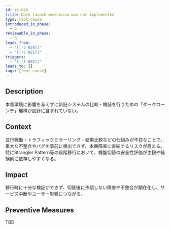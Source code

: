 ```yaml
---
id: rc-026
title: Dark launch mechanism was not implemented
type: root_cause
introduced_in_phase:
  - G
reviewable_in_phase:
  - G
leads_from:
  - "[[rc-020]]"
  - "[[rc-021]]"
triggers:
  - "[[rf-002]]"
leads_to: []
tags: [root_cause]
---
```


## Description
本番環境に影響を与えずに新旧システムの比較・検証を行うための「ダークローンチ」機構が設計に含まれていない。

## Context
並行稼働・トラフィックミラーリング・結果比較などの仕組みが不在なことで、重大な不整合やバグを事前に検出できず、本番障害に直結するリスクが高まる。  
特にStrangler Pattern等の段階移行において、機能切替の安全性評価が主観や経験則に依存しやすくなる。

## Impact
移行時に十分な検証ができず、切替後に予期しない障害や不整合が顕在化し、サービス中断やユーザー影響につながる。

## Preventive Measures
TBD